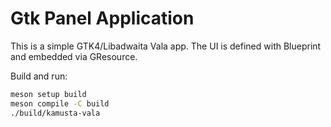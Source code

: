 # Gtk Panel Application

This is a simple GTK4/Libadwaita Vala app. The UI is defined with Blueprint and embedded via GResource.

Build and run:

```sh
meson setup build
meson compile -C build
./build/kamusta-vala
```
